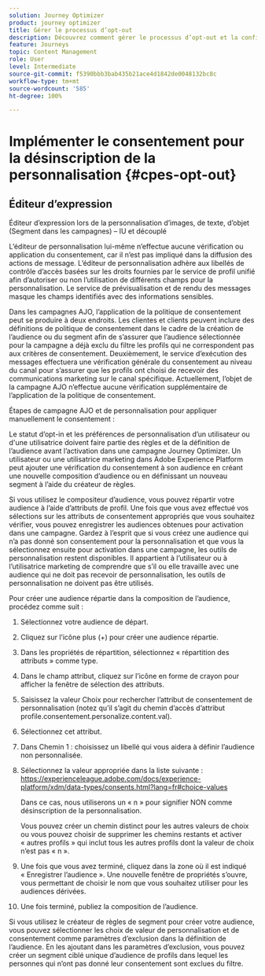```yaml
---
solution: Journey Optimizer
product: journey optimizer
title: Gérer le processus d’opt-out
description: Découvrez comment gérer le processus d’opt-out et la confidentialité
feature: Journeys
topic: Content Management
role: User
level: Intermediate
source-git-commit: f5390bbb3bab435b21ace4d1842de0048132bc8c
workflow-type: tm+mt
source-wordcount: '585'
ht-degree: 100%

---
```


# Implémenter le consentement pour la désinscription de la personnalisation {#cpes-opt-out}


## Éditeur d’expression

Éditeur d’expression lors de la personnalisation d’images, de texte, d’objet (Segment dans les campagnes) – IU et découplé

L’éditeur de personnalisation lui-même n’effectue aucune vérification ou application du consentement, car il n’est pas impliqué dans la diffusion des actions de message. L’éditeur de personnalisation adhère aux libellés de contrôle d’accès basées sur les droits fournies par le service de profil unifié afin d’autoriser ou non l’utilisation de différents champs pour la personnalisation. Le service de prévisualisation et de rendu des messages masque les champs identifiés avec des informations sensibles.

Dans les campagnes AJO, l’application de la politique de consentement peut se produire à deux endroits. Les clientes et clients peuvent inclure des définitions de politique de consentement dans le cadre de la création de l’audience ou du segment afin de s’assurer que l’audience sélectionnée pour la campagne a déjà exclu du filtre les profils qui ne correspondent pas aux critères de consentement. Deuxièmement, le service d’exécution des messages effectuera une vérification générale du consentement au niveau du canal pour s’assurer que les profils ont choisi de recevoir des communications marketing sur le canal spécifique. Actuellement, l’objet de la campagne AJO n’effectue aucune vérification supplémentaire de l’application de la politique de consentement.

Étapes de campagne AJO et de personnalisation pour appliquer manuellement le consentement :

Le statut d’opt-in et les préférences de personnalisation d’un utilisateur ou d&#39;une utilisatrice doivent faire partie des règles et de la définition de l’audience avant l’activation dans une campagne Journey Optimizer. Un utilisateur ou une utilisatrice marketing dans Adobe Experience Platform peut ajouter une vérification du consentement à son audience en créant une nouvelle composition d’audience ou en définissant un nouveau segment à l’aide du créateur de règles.

Si vous utilisez le compositeur d’audience, vous pouvez répartir votre audience à l’aide d’attributs de profil. Une fois que vous avez effectué vos sélections sur les attributs de consentement appropriés que vous souhaitez vérifier, vous pouvez enregistrer les audiences obtenues pour activation dans une campagne. Gardez à l’esprit que si vous créez une audience qui n’a pas donné son consentement pour la personnalisation et que vous la sélectionnez ensuite pour activation dans une campagne, les outils de personnalisation restent disponibles. Il appartient à l’utilisateur ou à l’utilisatrice marketing de comprendre que s’il ou elle travaille avec une audience qui ne doit pas recevoir de personnalisation, les outils de personnalisation ne doivent pas être utilisés.

Pour créer une audience répartie dans la composition de l’audience, procédez comme suit :

1. Sélectionnez votre audience de départ.

1. Cliquez sur l’icône plus (+) pour créer une audience répartie.

1. Dans les propriétés de répartition, sélectionnez « répartition des attributs » comme type.

1. Dans le champ attribut, cliquez sur l’icône en forme de crayon pour afficher la fenêtre de sélection des attributs.

1. Saisissez la valeur Choix pour rechercher l’attribut de consentement de personnalisation (notez qu’il s’agit du chemin d’accès d’attribut profile.consentement.personalize.content.val).

1. Sélectionnez cet attribut.

1. Dans Chemin 1 : choisissez un libellé qui vous aidera à définir l’audience non personnalisée.

1. Sélectionnez la valeur appropriée dans la liste suivante : https://experienceleague.adobe.com/docs/experience-platform/xdm/data-types/consents.html?lang=fr#choice-values

   Dans ce cas, nous utiliserons un « n » pour signifier NON comme désinscription de la personnalisation.

   Vous pouvez créer un chemin distinct pour les autres valeurs de choix ou vous pouvez choisir de supprimer les chemins restants et activer « autres profils » qui inclut tous les autres profils dont la valeur de choix n’est pas « n ».

1. Une fois que vous avez terminé, cliquez dans la zone où il est indiqué « Enregistrer l’audience ». Une nouvelle fenêtre de propriétés s’ouvre, vous permettant de choisir le nom que vous souhaitez utiliser pour les audiences dérivées.

1. Une fois terminé, publiez la composition de l’audience.

Si vous utilisez le créateur de règles de segment pour créer votre audience, vous pouvez sélectionner les choix de valeur de personnalisation et de consentement comme paramètres d’exclusion dans la définition de l’audience. En les ajoutant dans les paramètres d’exclusion, vous pouvez créer un segment ciblé unique d’audience de profils dans lequel les personnes qui n’ont pas donné leur consentement sont exclues du filtre.

